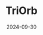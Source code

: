 ---  
layout: startup_page  
title: "TriOrb"  
id: "triorb.co.jp"  
permalink: "/triorbtriorb.co.jp09302024/"  
website: "https://triorb.co.jp/en/"  
funding_round: ""  
funding_amount: ""  
investors: "Toyoda Gosei Co., Ltd."  
about: "TriOrb Inc. develops mobile robots utilizing spheres instead of traditional tires, enabling smooth omnidirectional movement. Their software focuses on autonomous mobility to boost manufacturing floor productivity, addressing worker shortages and heavy labor burdens. The company aims to improve efficiency and automation in manufacturing processes."  
markets: "Robotics, Hardware, Manufacturing, Software"  
hq: "Kitakyushu, Fukuoka, Japan"  
founded_year: "2023"  
linkedin: "https://www.linkedin.com/company/triorb"  
twitter: ""  
instagram: ""  
facebook: ""  
crunchbase: "https://www.crunchbase.com/organization/triorb"  
pitchbook: ""  

date_display: "30-Sep-2024"  
date: "2024-09-30"

# SEO Optimization  
meta_title: "TriOrb"  
meta_description: "TriOrb, TriOrb Inc. develops mobile robots utilizing spheres instead of traditional tires, enabling smooth omnidirectional movement. Their software focuses on..."  
meta_keywords: "TriOrb, Robotics, Hardware, Manufacturing, Software,  funding"  
canonical_url: "https://startup.projectstartups.com/triorbtriorb.co.jp09302024/"  
---
